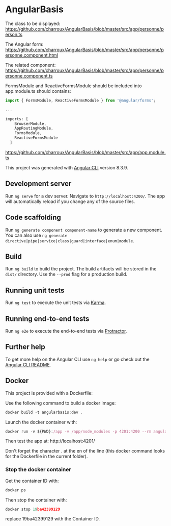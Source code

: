
# AngularBasis

The class to be displayed: https://github.com/charroux/AngularBasis/blob/master/src/app/personne/person.ts

The Angular form: https://github.com/charroux/AngularBasis/blob/master/src/app/personne/personne.component.html

The related component: https://github.com/charroux/AngularBasis/blob/master/src/app/personne/personne.component.ts

FormsModule and ReactiveFormsModule should be included into app.module.ts should contains:

```javascript
import { FormsModule, ReactiveFormsModule } from '@angular/forms';

...

imports: [
    BrowserModule,
    AppRoutingModule,
    FormsModule,
    ReactiveFormsModule
  ]
```

https://github.com/charroux/AngularBasis/blob/master/src/app/app.module.ts

This project was generated with [Angular CLI](https://github.com/angular/angular-cli) version 8.3.9.

## Development server

Run `ng serve` for a dev server. Navigate to `http://localhost:4200/`. The app will automatically reload if you change any of the source files.

## Code scaffolding

Run `ng generate component component-name` to generate a new component. You can also use `ng generate directive|pipe|service|class|guard|interface|enum|module`.

## Build

Run `ng build` to build the project. The build artifacts will be stored in the `dist/` directory. Use the `--prod` flag for a production build.

## Running unit tests

Run `ng test` to execute the unit tests via [Karma](https://karma-runner.github.io).

## Running end-to-end tests

Run `ng e2e` to execute the end-to-end tests via [Protractor](http://www.protractortest.org/).

## Further help

To get more help on the Angular CLI use `ng help` or go check out the [Angular CLI README](https://github.com/angular/angular-cli/blob/master/README.md).

## Docker 

This project is provided with a Dockerfile: 

Use the following command to build a docker image: 

```javascript
docker build -t angularbasis:dev .
```

Launch the docker container with: 

```javascript
docker run -v ${PWD}:/app -v /app/node_modules -p 4201:4200 --rm angularbasis:dev
```

Then test the app at: http://localhost:4201/

Don't forget the character . at the en of the line (this docker command looks for the Dockerfile in the current folder).

### Stop the docker container

Get the container ID with: 

```javascript
docker ps
```

Then stop the container with: 

```javascript
docker stop 19ba42399129
```

replace 19ba42399129 with the Container ID.


